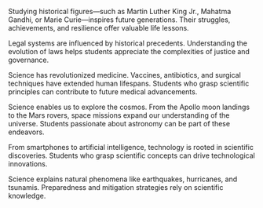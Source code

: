 Studying historical figures—such as Martin Luther King Jr., Mahatma Gandhi, or Marie Curie—inspires future generations. Their struggles, achievements, and resilience offer valuable life lessons.

Legal systems are influenced by historical precedents. Understanding the evolution of laws helps students appreciate the complexities of justice and governance.

Science has revolutionized medicine. Vaccines, antibiotics, and surgical techniques have extended human lifespans. Students who grasp scientific principles can contribute to future medical advancements.

Science enables us to explore the cosmos. From the Apollo moon landings to the Mars rovers, space missions expand our understanding of the universe. Students passionate about astronomy can be part of these endeavors.

From smartphones to artificial intelligence, technology is rooted in scientific discoveries. Students who grasp scientific concepts can drive technological innovations.

Science explains natural phenomena like earthquakes, hurricanes, and tsunamis. Preparedness and mitigation strategies rely on scientific knowledge.

